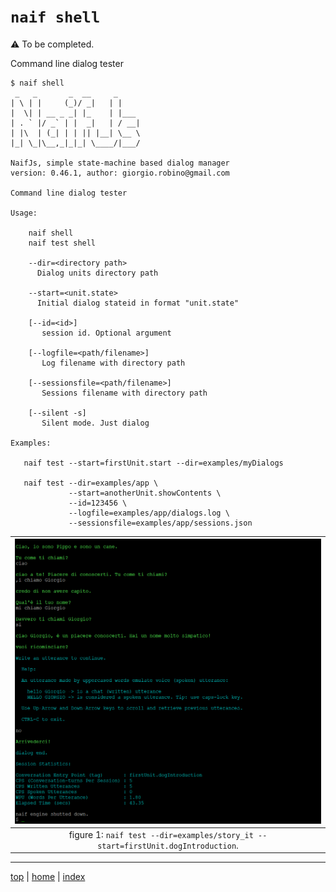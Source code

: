 # `naif shell` 

 ⚠️  To be completed.


Command line dialog tester

```
$ naif shell
 _   _       _  __     _
| \ | |     (_)/ _|   | |
|  \| | __ _ _| |_    | |___
| . ` |/ _` | |  _|   | / __|
| |\  | (_| | | || |__| \__ \
|_| \_|\__,_|_|_| \____/|___/

NaifJs, simple state-machine based dialog manager
version: 0.46.1, author: giorgio.robino@gmail.com

Command line dialog tester

Usage:

    naif shell
    naif test shell

    --dir=<directory path>
      Dialog units directory path

    --start=<unit.state>
      Initial dialog stateid in format "unit.state"

    [--id=<id>]
       session id. Optional argument

    [--logfile=<path/filename>]
       Log filename with directory path

    [--sessionsfile=<path/filename>]
       Sessions filename with directory path

    [--silent -s]
       Silent mode. Just dialog

Examples:

   naif test --start=firstUnit.start --dir=examples/myDialogs

   naif test --dir=examples/app \
             --start=anotherUnit.showContents \
             --id=123456 \
             --logfile=examples/app/dialogs.log \
             --sessionsfile=examples/app/sessions.json
```


| ![naif test usage](img/naiftest.png) |
|:--:|
| figure 1: `naif test --dir=examples/story_it --start=firstUnit.dogIntroduction`.  |


---

[top](#) | [home](../README.md) | [index](index.md)
